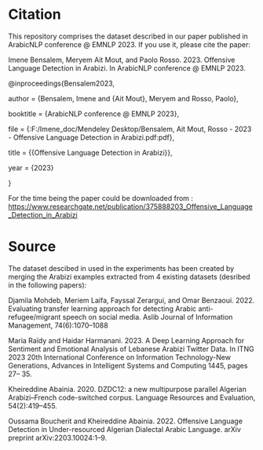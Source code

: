 # Citation

This repository comprises the dataset described in our paper published in ArabicNLP conference @ EMNLP 2023. If you use it, please cite the paper:

Imene Bensalem, Meryem Ait Mout, and Paolo Rosso. 2023. Offensive Language Detection in Arabizi. In ArabicNLP conference @ EMNLP 2023. 

@inproceedings{Bensalem2023,

author = {Bensalem, Imene and {Ait Mout}, Meryem and Rosso, Paolo},

booktitle = {ArabicNLP conference @ EMNLP 2023},

file = {:F\:/Imene_doc/Mendeley Desktop/Bensalem, Ait Mout, Rosso - 2023 - Offensive Language Detection in Arabizi.pdf:pdf},

title = {{Offensive Language Detection in Arabizi}},

year = {2023}

}

For the time being the paper could be downloaded from : https://www.researchgate.net/publication/375888203_Offensive_Language_Detection_in_Arabizi

# Source 

The dataset descibed in used in the experiments has been created by merging the Arabizi examples extracted from 4 existing datasets (desribed in the following papers):

Djamila Mohdeb, Meriem Laifa, Fayssal Zerargui, and Omar Benzaoui. 2022. Evaluating transfer learning approach for detecting Arabic anti-refugee/migrant speech on social media. Aslib Journal of Information Management, 74(6):1070–1088

Maria Raïdy and Haidar Harmanani. 2023. A Deep Learning Approach for Sentiment and Emotional Analysis of Lebanese Arabizi Twitter Data. In ITNG 2023 20th International Conference on Information Technology-New Generations, Advances in Intelligent Systems and Computing 1445, pages 27– 35.

Kheireddine Abainia. 2020. DZDC12: a new multipurpose parallel Algerian Arabizi–French code-switched corpus. Language Resources and Evaluation, 54(2):419–455.

Oussama Boucherit and Kheireddine Abainia. 2022. Offensive Language Detection in Under-resourced Algerian Dialectal Arabic Language. arXiv preprint arXiv:2203.10024:1–9.

